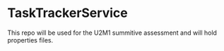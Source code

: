 # TaskTrackerService
This repo will be used for the U2M1 summitive assessment and will hold properties files.
